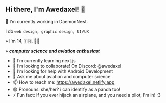 ## Hi there, I'm Awedaxel! 👋
 🔭 I’m currently working in DaemonNest.
 
I do `web design, graphic design, UI/UX`

» I'm 14, 🇮🇳, 🏳‍🌈

» ***computer science and aviation enthusiast***


- 🌱 I’m currently learning next.js
- 👯 I’m looking to collaborate! On Discord: @awedaxel
- 🤔 I’m looking for help with Android Development
- 💬 Ask me about aviation and computer science
- 📫 How to reach me: https://awedaxel.netlify.app
- 😄 Pronouns: she/her? i can identify as a panda too! 
- ⚡ Fun fact: If you ever hijack an airplane, and you need a pilot, I'm in! :3 
<!--
**awedaxel/awedaxel** is a ✨ _special_ ✨ repository because its `README.md` (this file) appears on your GitHub profile.

Here are some ideas to get you started:

- 🔭 I’m currently working in DaemonNest
- 🌱 I’m currently learning next.js
- 👯 I’m looking to collaborate! On Discord: @awedaxel
- 🤔 I’m looking for help with Android Development
- 💬 Ask me about aviation and computer science
- 📫 How to reach me: https://awedaxel.netlify.app
- 😄 Pronouns: he/they
- ⚡ Fun fact: If you ever hijack an airplane, and you need a pilot, I'm in! :3 
-->
